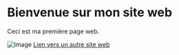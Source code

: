 <!DOCTYPE html>
<html lang="fr">
<head>
    <meta charset="UTF-8">
    <title>Mon premier site web</title>
</head>
<body>
    <h1>Bienvenue sur mon site web</h1>
    <p>Ceci est ma première page web.</p>
    <img src="image.jpg" alt="Image">
    <a href="https://www.example.com">Lien vers un autre site web</a>
</body>
</html>
